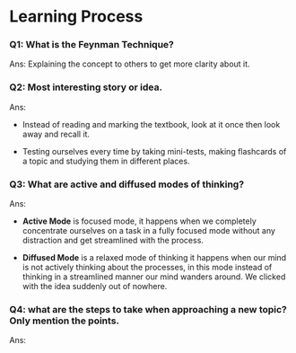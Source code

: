 # Learning Process

### Q1: What is the Feynman Technique?  

Ans: Explaining the concept to others to get more clarity about it.  


### Q2: Most interesting story or idea.  

Ans:
* Instead of reading and marking the textbook, look at it once then look away and
recall it.  

* Testing ourselves every time by taking mini-tests, making flashcards of a topic and studying them in different places.  


### Q3: What are active and diffused modes of thinking?  

Ans: 
* **Active Mode** is focused mode, it happens when we completely concentrate ourselves 
on a task in a fully focused mode without any distraction and get streamlined with the process.

* **Diffused Mode** is a relaxed mode of thinking it happens when our mind is not actively thinking about the processes, in this mode instead of thinking in a streamlined manner our mind wanders around. We clicked with the idea suddenly out of nowhere.  


### Q4: what are the steps to take when approaching a new topic? Only mention the points.  

Ans: 
